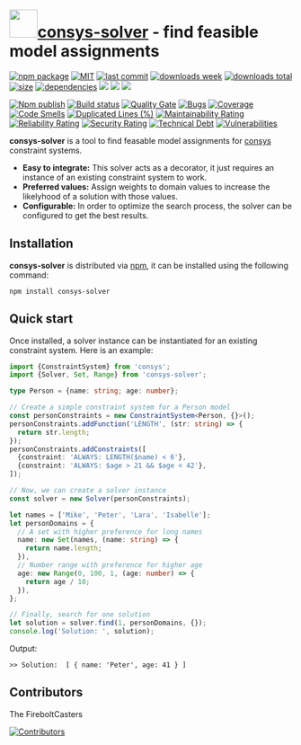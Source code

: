 <h1><a href="https://www.npmjs.com/package/consys-solver"><img src="https://user-images.githubusercontent.com/37511270/127232757-a7fcfdbf-44d1-429a-8531-41a3d0d9e40d.png" width="50" heigth="50" /></a><a href="https://www.npmjs.com/package/consys-solver">consys-solver</a> - find feasible model assignments</h1>

<p align="left">
  <a href="https://badge.fury.io/js/consys-solver.svg"><img src="https://badge.fury.io/js/consys-solver.svg" alt="npm package" /></a>
  <a href="https://img.shields.io/github/license/FireboltCasters/consys-solver"><img src="https://img.shields.io/github/license/FireboltCasters/consys-solver" alt="MIT" /></a>
  <a href="https://img.shields.io/github/last-commit/FireboltCasters/consys-solver?logo=git"><img src="https://img.shields.io/github/last-commit/FireboltCasters/consys-solver?logo=git" alt="last commit" /></a>
  <a href="https://www.npmjs.com/package/consys-solver"><img src="https://img.shields.io/npm/dm/consys-solver.svg" alt="downloads week" /></a>
  <a href="https://www.npmjs.com/package/consys-solver"><img src="https://img.shields.io/npm/dt/consys-solver.svg" alt="downloads total" /></a>
  <a href="https://github.com/FireboltCasters/consys-solver"><img src="https://shields.io/github/languages/code-size/FireboltCasters/consys-solver" alt="size" /></a>
  <a href="https://david-dm.org/FireboltCasters/consys-solver"><img src="https://david-dm.org/FireboltCasters/consys-solver/status.svg" alt="dependencies" /></a>
  <a href="https://github.com/google/gts" alt="Google TypeScript Style"><img src="https://img.shields.io/badge/code%20style-google-blueviolet.svg"/></a>
  <a href="https://shields.io/" alt="Google TypeScript Style"><img src="https://img.shields.io/badge/uses-TypeScript-blue.svg"/></a>
  <a href="https://github.com/marketplace/actions/lint-action"><img src="https://img.shields.io/badge/uses-Lint%20Action-blue.svg"/></a>
</p>

<p align="left">
  <a href="https://github.com/FireboltCasters/consys-solver/actions/workflows/npmPublish.yml"><img src="https://github.com/FireboltCasters/consys-solver/actions/workflows/npmPublish.yml/badge.svg" alt="Npm publish" /></a>
  <a href="https://github.com/FireboltCasters/consys-solver/actions/workflows/linter.yml"><img src="https://github.com/FireboltCasters/consys-solver/actions/workflows/linter.yml/badge.svg" alt="Build status" /></a>
  <a href="https://sonarcloud.io/dashboard?id=FireboltCasters_consys-solver"><img src="https://sonarcloud.io/api/project_badges/measure?project=FireboltCasters_consys-solver&metric=alert_status" alt="Quality Gate" /></a>
  <a href="https://sonarcloud.io/dashboard?id=FireboltCasters_consys-solver"><img src="https://sonarcloud.io/api/project_badges/measure?project=FireboltCasters_consys-solver&metric=bugs" alt="Bugs" /></a>
  <a href="https://sonarcloud.io/dashboard?id=FireboltCasters_consys-solver"><img src="https://sonarcloud.io/api/project_badges/measure?project=FireboltCasters_consys-solver&metric=coverage" alt="Coverage" /></a>
  <a href="https://sonarcloud.io/dashboard?id=FireboltCasters_consys-solver"><img src="https://sonarcloud.io/api/project_badges/measure?project=FireboltCasters_consys-solver&metric=code_smells" alt="Code Smells" /></a>
  <a href="https://sonarcloud.io/dashboard?id=FireboltCasters_consys-solver"><img src="https://sonarcloud.io/api/project_badges/measure?project=FireboltCasters_consys-solver&metric=duplicated_lines_density" alt="Duplicated Lines (%)" /></a>
  <a href="https://sonarcloud.io/dashboard?id=FireboltCasters_consys-solver"><img src="https://sonarcloud.io/api/project_badges/measure?project=FireboltCasters_consys-solver&metric=sqale_rating" alt="Maintainability Rating" /></a>
  <a href="https://sonarcloud.io/dashboard?id=FireboltCasters_consys-solver"><img src="https://sonarcloud.io/api/project_badges/measure?project=FireboltCasters_consys-solver&metric=reliability_rating" alt="Reliability Rating" /></a>
  <a href="https://sonarcloud.io/dashboard?id=FireboltCasters_consys-solver"><img src="https://sonarcloud.io/api/project_badges/measure?project=FireboltCasters_consys-solver&metric=security_rating" alt="Security Rating" /></a>
  <a href="https://sonarcloud.io/dashboard?id=FireboltCasters_consys-solver"><img src="https://sonarcloud.io/api/project_badges/measure?project=FireboltCasters_consys-solver&metric=sqale_index" alt="Technical Debt" /></a>
  <a href="https://sonarcloud.io/dashboard?id=FireboltCasters_consys-solver"><img src="https://sonarcloud.io/api/project_badges/measure?project=FireboltCasters_consys-solver&metric=vulnerabilities" alt="Vulnerabilities" /></a>
</p>

**consys-solver** is a tool to find feasable model assignments for [consys](https://www.npmjs.com/package/consys) constraint systems.

- **Easy to integrate:** This solver acts as a decorator, it just requires an instance of an existing constraint system to work.
- **Preferred values:** Assign weights to domain values to increase the likelyhood of a solution with those values.
- **Configurable:** In order to optimize the search process, the solver can be configured to get the best results.

## Installation

**consys-solver** is distributed via [npm](https://www.npmjs.com/package/consys-solver), it can be installed using the following command:

```console
npm install consys-solver
```

## Quick start

Once installed, a solver instance can be instantiated for an existing constraint system. Here is an example:

```typescript
import {ConstraintSystem} from 'consys';
import {Solver, Set, Range} from 'consys-solver';

type Person = {name: string; age: number};

// Create a simple constraint system for a Person model
const personConstraints = new ConstraintSystem<Person, {}>();
personConstraints.addFunction('LENGTH', (str: string) => {
  return str.length;
});
personConstraints.addConstraints([
  {constraint: 'ALWAYS: LENGTH($name) < 6'},
  {constraint: 'ALWAYS: $age > 21 && $age < 42'},
]);

// Now, we can create a solver instance
const solver = new Solver(personConstraints);

let names = ['Mike', 'Peter', 'Lara', 'Isabelle'];
let personDomains = {
  // A set with higher preference for long names
  name: new Set(names, (name: string) => {
    return name.length;
  }),
  // Number range with preference for higher age
  age: new Range(0, 100, 1, (age: number) => {
    return age / 10;
  }),
};

// Finally, search for one solution
let solution = solver.find(1, personDomains, {});
console.log('Solution: ', solution);
```

Output:

```console
>> Solution:  [ { name: 'Peter', age: 41 } ]
```

## Contributors

The FireboltCasters

<a href="https://github.com/FireboltCasters/consys-solver"><img src="https://contrib.rocks/image?repo=FireboltCasters/consys-solver" alt="Contributors" /></a>
